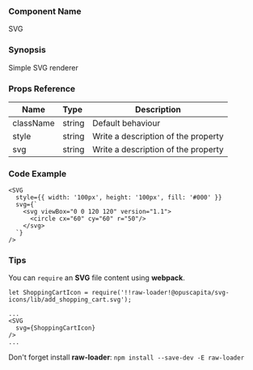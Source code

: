 ### Component Name

SVG

### Synopsis

Simple SVG renderer

### Props Reference

| Name                           | Type                    | Description                                                 |
| ------------------------------ | :---------------------- | ----------------------------------------------------------- |
| className                      | string                  | Default behaviour                                           |
| style                          | string                  | Write a description of the property                         |
| svg                            | string                  | Write a description of the property                         |


### Code Example

```
<SVG
  style={{ width: '100px', height: '100px', fill: '#000' }}
  svg={`
    <svg viewBox="0 0 120 120" version="1.1">
      <circle cx="60" cy="60" r="50"/>
    </svg>
  `}
/>
```

### Tips

You can `require` an **SVG** file content using **webpack**.

```
let ShoppingCartIcon = require('!!raw-loader!@opuscapita/svg-icons/lib/add_shopping_cart.svg');

...
<SVG
  svg={ShoppingCartIcon}
/>
...
```

Don't forget install **raw-loader**:
`npm install --save-dev -E raw-loader`
